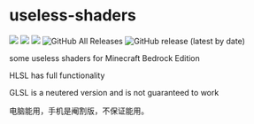 # useless-shaders
![](https://img.shields.io/github/languages/code-size/OEOTYAN/useless-shaders?style=for-the-badge)
![](https://img.shields.io/github/languages/top/OEOTYAN/useless-shaders?style=for-the-badge)
![](https://img.shields.io/github/license/OEOTYAN/useless-shaders?style=for-the-badge)
![GitHub All Releases](https://img.shields.io/github/downloads/OEOTYAN/useless-shaders/total?style=for-the-badge)
![GitHub release (latest by date)](https://img.shields.io/github/v/release/OEOTYAN/useless-shaders?style=for-the-badge)

some useless shaders for Minecraft Bedrock Edition

HLSL has full functionality

GLSL is a neutered version and is not guaranteed to work

电脑能用，手机是阉割版，不保证能用。